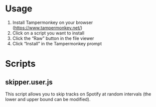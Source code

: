 # Usage

1. Install Tampermonkey on your browser (https://www.tampermonkey.net/)
2. Click on a script you want to install
3. Click the “Raw” button in the file viewer
4. Click “Install” in the Tampermonkey prompt

# Scripts

## skipper.user.js

This script allows you to skip tracks on Spotify at random intervals (the lower and upper bound can be modified).
